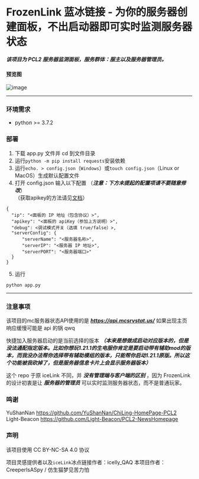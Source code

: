 # FrozenLink 蓝冰链接 - 为你的服务器创建面板，不出启动器即可实时监测服务器状态

***该项目为 PCL2 服务器监测面板，服务群体：服主以及服务器管理员。***
#### 预览图

![image](https://github.com/user-attachments/assets/e67cc580-08a9-4b9e-963a-7fa4363aeef9)

------

### 环境需求
+ python >= 3.7.2

### 部署
1. 下载 app.py 文件并 cd 到文件目录
2. 运行`python -m pip install requests`安装依赖
3. 运行`echo. > config.json`（`Windows`）或`touch config.json`（Linux or MacOS）生成默认配置文件
4. 打开 config.json 输入以下配置 （***注意：下方未提起的配置项请不要随意修改***）  
（获取apikey的方法请见[文档](https://docs.mcsmanager.com/zh_cn/apis/get_apikey.html)）
  ```
{
    "ip": "<面板的 IP 地址（包含协议）>",
    "apikey": "<面板的 apiKey（参加上方说明）>",
    "debug": <调试模式开关（选填 true/false）>,
    "serverConfig": {
        "serverName": "<服务器名称>",
        "serverIP": "<服务器 IP 地址>",
        "serverPORT": "<服务器端口>"
    }
}
  ```  
5. 运行
```
python app.py
```


----
### 注意事项  
该项目的mc服务器状态API使用的是 ***https://api.mcsrvstat.us/*** 如果出现主页响应缓慢可能是 api 的锅 qwq

快捷加入服务器启动的是当前选择的版本 ***（本来是想做成启动对应版本的，但是没法通配指定版本。比如你想玩1.21.1的生电服你肯定是要启动带有辅助mod的版本，而我没办法帮你选择带有辅助模组的版本，只能帮你启动1.21.1原版。所以这个功能被我砍掉了，但是服务器信息卡片上会显示服务器版本）***  

这个 repo 于原 iceLink 不同，并 ***没有管理端与客户端的区别*** ，因为 FrozenLink 的设计初衷是让 ***服务器的管理员*** 可以实时监测服务器状态，而不是普通玩家。

### 鸣谢
YuShanNan
https://github.com/YuShanNan/ChiLing-HomePage-PCL2  
Light-Beacon
https://github.com/Light-Beacon/PCL2-NewsHomepage


### 声明


该项目使用 CC BY-NC-SA 4.0 协议


项目灵感提供者以及`iceLink`冰点链接作者：icelly_QAQ 
本项目作者：CreeperIsASpy / 仿生猫梦见苦力怕
